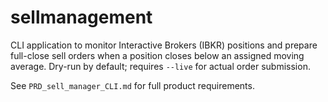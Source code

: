 # sellmanagement

CLI application to monitor Interactive Brokers (IBKR) positions and prepare full-close sell orders when a position closes below an assigned moving average. Dry-run by default; requires `--live` for actual order submission.

See `PRD_sell_manager_CLI.md` for full product requirements.


